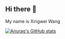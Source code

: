 ## Hi there 👋

<!--
**xibrer/xibrer** is a ✨ _special_ ✨ repository because its `README.md` (this file) appears on your GitHub profile.

Here are some ideas to get you started:

- 🔭 I’m currently working on ...
- 🌱 I’m currently learning ...
- 👯 I’m looking to collaborate on ...
- 🤔 I’m looking for help with ...
- 💬 Ask me about ...
- 📫 How to reach me: ...
- 😄 Pronouns: ...
- ⚡ Fun fact: ...
-->
My name is Xingwei Wang

[![Anurag's GitHub stats](https://github-readme-stats.vercel.app/api?username=xibrer&count_private=true&show_icons=true&theme=merko)](https://github.com/anuraghazra/github-readme-stats)
